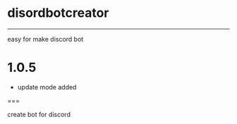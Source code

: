 # disordbotcreator
---

easy for make discord bot

# 1.0.5
  
  * update mode added
  
  ===
  
create bot for discord
